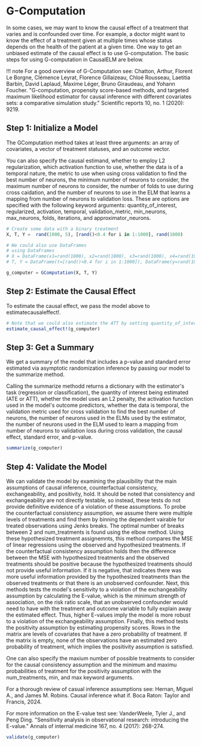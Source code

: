 # G-Computation
In some cases, we may want to know the causal effect of a treatment that varies and is 
confounded over time. For example, a doctor might want to know the effect of a treatment 
given at multiple times whose status depends on the health of the patient at a given time. 
One way to get an unbiased estimate of the causal effect is to use G-computation. The basic 
steps for using G-computation in CausalELM are below.

!!! note For a good overview of G-Computation see:
    Chatton, Arthur, Florent Le Borgne, Clémence Leyrat, Florence Gillaizeau, Chloé 
    Rousseau, Laetitia Barbin, David Laplaud, Maxime Léger, Bruno Giraudeau, and Yohann 
    Foucher. "G-computation, propensity score-based methods, and targeted maximum likelihood 
    estimator for causal inference with different covariates sets: a comparative simulation 
    study." Scientific reports 10, no. 1 (2020): 9219.

## Step 1: Initialize a Model
The GComputation method takes at least three arguments: an array of covariates, a vector of 
treatment statuses, and an outcome vector. 

You can also specify the causal estimand, whether to employ L2 regularization, which 
activation function to use, whether the data is of a temporal nature, the metric to use when 
using cross validation to find the best number of neurons, the minimum number of neurons to 
consider, the maximum number of neurons to consider, the number of folds to use during cross 
caidation, and the number of neurons to use in the ELM that learns a mapping from number of 
neurons to validation loss. These are options are specified with the following keyword 
arguments: quantity_of_interest, regularized, activation, temporal, validation_metric, 
min_neurons, max_neurons, folds, iterations, and approximator_neurons.
```julia
# Create some data with a binary treatment
X, T, Y =  rand(1000, 5), [rand()<0.4 for i in 1:1000], rand(1000)

# We could also use DataFrames
# using DataFrames
# X = DataFrame(x1=rand(1000), x2=rand(1000), x3=rand(1000), x4=rand(1000), x5=rand(1000))
# T, Y = DataFrame(t=[rand()<0.4 for i in 1:1000]), DataFrame(y=rand(1000))

g_computer = GComputation(X, T, Y)
```

## Step 2: Estimate the Causal Effect
To estimate the causal effect, we pass the model above to estimatecausaleffect!.
```julia
# Note that we could also estimate the ATT by setting quantity_of_interest="ATT"
estimate_causal_effect!(g_computer)
```

## Step 3: Get a Summary
We get a summary of the model that includes a p-value and standard error estimated via 
asymptotic randomization inference by passing our model to the summarize method.

Calling the summarize methodd returns a dictionary with the estimator's task (regression or 
classification), the quantity of interest being estimated (ATE or ATT), whether the model 
uses an L2 penalty, the activation function used in the model's outcome predictors, whether 
the data is temporal, the validation metric used for cross validation to find the best 
number of neurons, the number of neurons used in the ELMs used by the estimator, the number 
of neurons used in the ELM used to learn a mapping from number of neurons to validation 
loss during cross validation, the causal effect, standard error, and p-value.
```julia
summarize(g_computer)
```

## Step 4: Validate the Model
We can validate the model by examining the plausibility that the main assumptions of causal 
inference, counterfactual consistency, exchangeability, and positivity, hold. It should be 
noted that consistency and exchangeability are not directly testable, so instead, these 
tests do not provide definitive evidence of a violation of these assumptions. To probe the 
counterfactual consistency assumption, we assume there were multiple levels of treatments 
and find them by binning the dependent vairable for treated observations using Jenks breaks. 
The optimal number of breaks between 2 and num_treatments is found using the elbow method. 
Using these hypothesized treatment assignemnts, this method compares the MSE of linear 
regressions using the observed and hypothesized treatments. If the counterfactual 
consistency assumption holds then the difference between the MSE with hypothesized 
treatments and the observed treatments should be positive because the hypothesized 
treatments should not provide useful information. If it is negative, that indicates there 
was more useful information provided by the hypothesized treatments than the observed 
treatments or that there is an unobserved confounder. Next, this methods tests the model's 
sensitivity to a violation of the exchangeability assumption by calculating the E-value, 
which is the minimum strength of association, on the risk ratio scale, that an unobserved 
confounder would need to have with the treatment and outcome variable to fully explain away 
the estimated effect. Thus, higher E-values imply the model is more robust to a violation of 
the exchangeability assumption. Finally, this method tests the positivity assumption by 
estimating propensity scores. Rows in the matrix are levels of covariates that have a zero 
probability of treatment. If the matrix is empty, none of the observations have an estimated 
zero probability of treatment, which implies the positivity assumption is satisfied.

One can also specify the maxium number of possible treatments to consider for the causal 
consistency assumption and the minimum and maximu probabilities of treatment for the 
positivity assumption with the num_treatments, min, and max keyword arguments.


For a thorough review of casual inference assumptions see:
    Hernan, Miguel A., and James M. Robins. Causal inference what if. Boca Raton: Taylor and 
    Francis, 2024. 

For more information on the E-value test see:
    VanderWeele, Tyler J., and Peng Ding. "Sensitivity analysis in observational research: 
    introducing the E-value." Annals of internal medicine 167, no. 4 (2017): 268-274.
```julia
validate(g_computer)
```